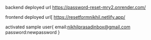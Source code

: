 backend deployed url 
https://password-reset-mry2.onrender.com/

frontend deployed url[
https://resetformnikhil.netlify.app/

activated sample user{
email:nikhilprasadinbox@gmail.com
password:newpassword
}
